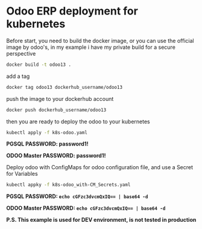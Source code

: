 # Odoo ERP deployment for kubernetes

Before start, you need to build the docker image, or you can use the official image by odoo's, in my example i have my private build for a secure perspective

```bash
docker build -t odoo13 .
```

add a tag 

```bash
docker tag odoo13 dockerhub_username/odoo13
```
push the image to your dockerhub account

```bash
docker push dockerhub_username/odoo13
```
then you are ready to deploy the odoo to your kubernetes

```bash
kubectl apply -f k8s-odoo.yaml
```
**PGSQL PASSWORD: password1!**

**ODOO Master PASSWORD: password1!**

Deploy odoo with ConfigMaps for odoo configuration file, and use a Secret for Variables

```bash
kubectl appky -f k8s-odoo_with-CM_Secrets.yaml
```
**PGSQL PASSWORD: ```echo cGFzc3dvcmQxIQ== | base64 -d```**

**ODOO Master PASSWORD: ```echo cGFzc3dvcmQxIQ== | base64 -d```**

**P.S. This example is used for DEV environment, is not tested in production**
